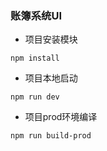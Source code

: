 ### 账簿系统UI
* 项目安装模块
````
npm install
````
* 项目本地启动
````
npm run dev
````
* 项目prod环境编译
````
npm run build-prod
````